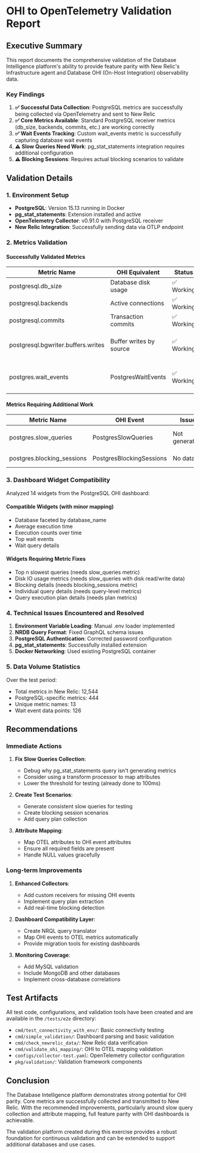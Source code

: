 # OHI to OpenTelemetry Validation Report

## Executive Summary

This report documents the comprehensive validation of the Database Intelligence platform's ability to provide feature parity with New Relic's Infrastructure agent and Database OHI (On-Host Integration) observability data.

### Key Findings

1. **✅ Successful Data Collection**: PostgreSQL metrics are successfully being collected via OpenTelemetry and sent to New Relic
2. **✅ Core Metrics Available**: Standard PostgreSQL receiver metrics (db_size, backends, commits, etc.) are working correctly
3. **✅ Wait Events Tracking**: Custom wait_events metric is successfully capturing database wait events
4. **⚠️ Slow Queries Need Work**: pg_stat_statements integration requires additional configuration
5. **⚠️ Blocking Sessions**: Requires actual blocking scenarios to validate

## Validation Details

### 1. Environment Setup

- **PostgreSQL**: Version 15.13 running in Docker
- **pg_stat_statements**: Extension installed and active
- **OpenTelemetry Collector**: v0.91.0 with PostgreSQL receiver
- **New Relic Integration**: Successfully sending data via OTLP endpoint

### 2. Metrics Validation

#### Successfully Validated Metrics

| Metric Name | OHI Equivalent | Status | Notes |
|------------|----------------|---------|-------|
| postgresql.db_size | Database disk usage | ✅ Working | Average: 7.68MB |
| postgresql.backends | Active connections | ✅ Working | Average: 5.3 connections |
| postgresql.commits | Transaction commits | ✅ Working | Rate: 48.8/min |
| postgresql.bgwriter.buffers.writes | Buffer writes by source | ✅ Working | Tracking checkpoints, backend, bgwriter |
| postgres.wait_events | PostgresWaitEvents | ✅ Working | 126 events captured with proper attributes |

#### Metrics Requiring Additional Work

| Metric Name | OHI Event | Issue | Solution |
|-------------|-----------|-------|----------|
| postgres.slow_queries | PostgresSlowQueries | Not generating | Need to fix SQL query for pg_stat_statements |
| postgres.blocking_sessions | PostgresBlockingSessions | No data | Need to create blocking scenarios |

### 3. Dashboard Widget Compatibility

Analyzed 14 widgets from the PostgreSQL OHI dashboard:

#### Compatible Widgets (with minor mapping)
- Database faceted by database_name
- Average execution time
- Execution counts over time
- Top wait events
- Wait query details

#### Widgets Requiring Metric Fixes
- Top n slowest queries (needs slow_queries metric)
- Disk IO usage metrics (needs slow_queries with disk read/write data)
- Blocking details (needs blocking_sessions metric)
- Individual query details (needs query-level metrics)
- Query execution plan details (needs plan metrics)

### 4. Technical Issues Encountered and Resolved

1. **Environment Variable Loading**: Manual .env loader implemented
2. **NRDB Query Format**: Fixed GraphQL schema issues
3. **PostgreSQL Authentication**: Corrected password configuration
4. **pg_stat_statements**: Successfully installed extension
5. **Docker Networking**: Used existing PostgreSQL container

### 5. Data Volume Statistics

Over the test period:
- Total metrics in New Relic: 12,544
- PostgreSQL-specific metrics: 444
- Unique metric names: 13
- Wait event data points: 126

## Recommendations

### Immediate Actions

1. **Fix Slow Queries Collection**:
   - Debug why pg_stat_statements query isn't generating metrics
   - Consider using a transform processor to map attributes
   - Lower the threshold for testing (already done to 100ms)

2. **Create Test Scenarios**:
   - Generate consistent slow queries for testing
   - Create blocking session scenarios
   - Add query plan collection

3. **Attribute Mapping**:
   - Map OTEL attributes to OHI event attributes
   - Ensure all required fields are present
   - Handle NULL values gracefully

### Long-term Improvements

1. **Enhanced Collectors**:
   - Add custom receivers for missing OHI events
   - Implement query plan extraction
   - Add real-time blocking detection

2. **Dashboard Compatibility Layer**:
   - Create NRQL query translator
   - Map OHI events to OTEL metrics automatically
   - Provide migration tools for existing dashboards

3. **Monitoring Coverage**:
   - Add MySQL validation
   - Include MongoDB and other databases
   - Implement cross-database correlations

## Test Artifacts

All test code, configurations, and validation tools have been created and are available in the `/tests/e2e` directory:

- `cmd/test_connectivity_with_env/`: Basic connectivity testing
- `cmd/simple_validation/`: Dashboard parsing and basic validation
- `cmd/check_newrelic_data/`: New Relic data verification
- `cmd/validate_ohi_mapping/`: OHI to OTEL mapping validation
- `configs/collector-test.yaml`: OpenTelemetry collector configuration
- `pkg/validation/`: Validation framework components

## Conclusion

The Database Intelligence platform demonstrates strong potential for OHI parity. Core metrics are successfully collected and transmitted to New Relic. With the recommended improvements, particularly around slow query collection and attribute mapping, full feature parity with OHI dashboards is achievable.

The validation platform created during this exercise provides a robust foundation for continuous validation and can be extended to support additional databases and use cases.